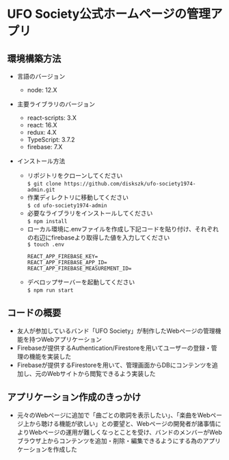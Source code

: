 # UFO Society公式ホームページの管理アプリ

## 環境構築方法
  - 言語のバージョン
    - node: 12.X
  - 主要ライブラリのバージョン
    - react-scripts: 3.X
    - react: 16.X
    - redux: 4.X
    - TypeScript: 3.7.2
    - firebase: 7.X

  - インストール方法
    - リポジトリをクローンしてください  
    `$ git clone https://github.com/diskszk/ufo-society1974-admin.git`  
    - 作業ディレクトリに移動してください  
    `$ cd ufo-society1974-admin`
    - 必要なライブラリをインストールしてください  
    `$ npm install`
    - ローカル環境に.envファイルを作成し下記コードを貼り付け、それぞれの右辺にfirebaseより取得した値を入力してください  
    `$ touch .env`  
      ```
      REACT_APP_FIREBASE_KEY=
      REACT_APP_FIREBASE_APP_ID=
      REACT_APP_FIREBASE_MEASUREMENT_ID=
      ```
    - デベロップサーバーを起動してください  
    `$ npm run start`

## コードの概要
  - 友人が参加しているバンド「UFO Society」が制作したWebページの管理機能を持つWebアプリケーション
  - Firebaseが提供するAuthentication/Firestoreを用いてユーザーの登録・管理の機能を実装した
  - Firebaseが提供するFirestoreを用いて、管理画面からDBにコンテンツを追加し、元のWebサイトから閲覧できるよう実装した

## アプリケーション作成のきっかけ
  - 元々のWebページに追加で「曲ごとの歌詞を表示したい」、「楽曲をWebページ上から聴ける機能が欲しい」との要望と、Webページの開発者が諸事情によりWebページの運用が難しくなっとことを受け、バンドのメンバーがWebブラウザ上からコンテンツを追加・削除・編集できるようにする為のアプリケーションを作成した
